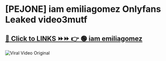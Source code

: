 
 # [PEJONE] iam emiliagomez Onlyfans Leaked video3mutf

## <h2><a href="https://clipsfans.com/iam_emiliagomez&ref=git">🔗 Click to LINKS ⏩⏩ 👉 🟢 iam emiliagomez </a></h2>

<a href="https://clipsfans.com/iam_emiliagomez&ref=git" rel="nofollow" data-target="animated-image.originalLink"><img src="https://i.ibb.co.com/xMMVF88/686577567.gif" alt="Viral Video Original" style="max-width: 100%; display: inline-block;" data-target="animated-image.originalImage"></a>

